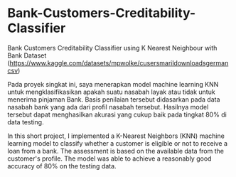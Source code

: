 # Bank-Customers-Creditability-Classifier
Bank Customers Creditability Classifier using K Nearest Neighbour with Bank Dataset (https://www.kaggle.com/datasets/mpwolke/cusersmarildownloadsgermancsv)

Pada proyek singkat ini, saya menerapkan model machine learning KNN untuk mengklasifikasikan apakah suatu nasabah layak atau tidak untuk menerima pinjaman Bank. Basis penilaian tersebut didasarkan pada data nasabah bank yang ada dari profil nasabah tersebut. Hasilnya model tersebut dapat menghasilkan akurasi yang cukup baik pada tingkat 80% di data testing.

In this short project, I implemented a K-Nearest Neighbors (KNN) machine learning model to classify whether a customer is eligible or not to receive a loan from a bank. The assessment is based on the available data from the customer's profile. The model was able to achieve a reasonably good accuracy of 80% on the testing data.
